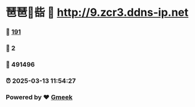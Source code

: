 # 琶琶🔭啙 :link: http://9.zcr3.ddns-ip.net 
### :page_facing_up: [191](http://9.zcr3.ddns-ip.net/tag.html) 
### :speech_balloon: 2 
### :hibiscus: 491496 
### :alarm_clock: 2025-03-13 11:54:27 
### Powered by :heart: [Gmeek](https://github.com/Meekdai/Gmeek)
